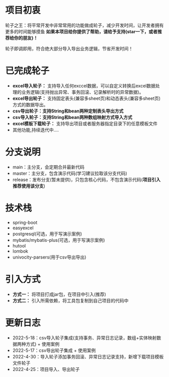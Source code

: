 # 项目初衷

轮子之王：将平常开发中非常常用的功能做成轮子，减少开发时间，让开发者拥有更多的时间能够摸鱼
<b>如果本项目给你提供了帮助，请给予支持(star一下，或者推荐给你的朋友)！</b>

轮子即调即用，符合绝大部分导入导出业务逻辑，节省开发时间！


# 已完成轮子


- <b>excel导入轮子：</b> 支持导入任何exccel数据，可以自定义转换后excel数据处理的业务逻辑(支持抛出异常、事务回滚、记录解析时的异常数据)。
- <b>excel导出轮子：</b> 支持固定表头(兼容多sheet页)和动态表头(兼容多sheet页)方式的数据导出。
- <b>csv导出轮子：支持String和bean两种定制表头导出方式</b>
- <b>csv导入轮子：支持String和bean两种数组映射方式导入方式</b>
- <b>excel模板下载轮子：</b> 支持导出项目或者服务器指定目录下的任意模板文件
- 其他功能,持续迭代中....


# 分支说明

- main：主分支，会定期合并最新代码
- master：主分支，包含演示代码(学习建议拉取该分支代码)
- release：发布分支(暂未提供)，只包含核心代码，不包含演示代码(<b>项目引入推荐使用该分支</b>)


# 技术栈

- spring-boot
- easyexcel
- postgresql(可选，用于写演示案例)
- mybatis/mybatis-plus(可选，用于写演示案例)
- hutool
- lombok
- univocity-parsers(用于csv导出导出)


# 引入方式


- <b>方式一：</b> 将项目打成jar包，在项目中引入(推荐)
- <b>方式二：</b> 引入所需依赖，将工具包复制到自己项目的代码中

# 更新日志

  - 2022-5-18：csv导入轮子集成(支持事务、异常日志记录，数组+实体映射数据两种方式) + 使用案例
  - 2022-5-17：csv导出轮子集成 + 使用案例
  - 2022-4-30：导入轮子添加事务回滚、异常日志记录支持，新增下载项目模板文件轮子
  - 2022-4-25：项目导入、导出轮子

